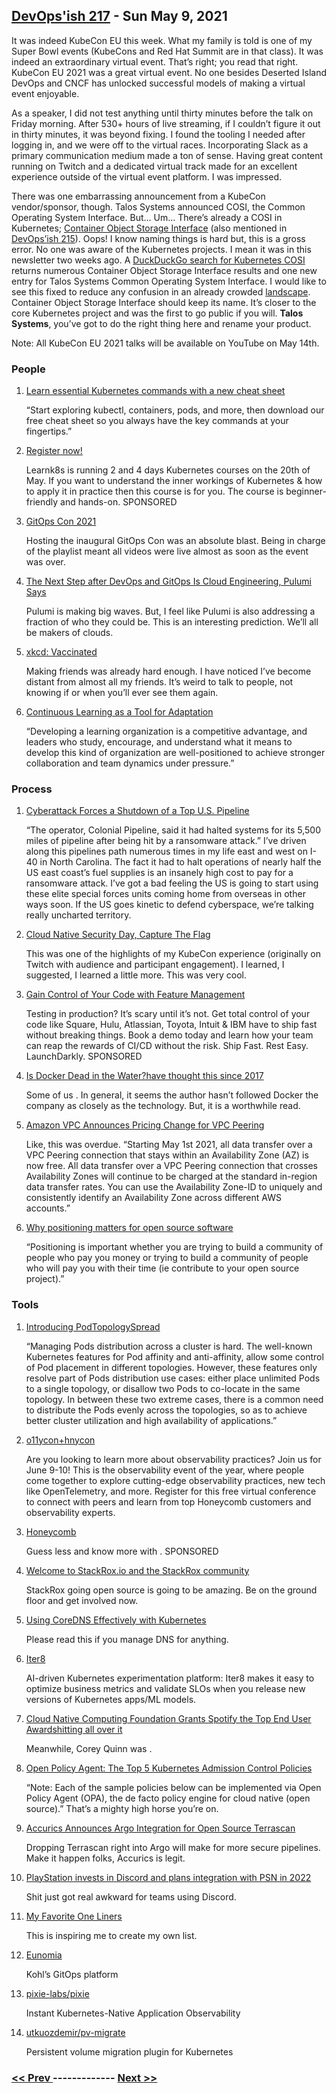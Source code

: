 ## [DevOps'ish 217](https://devopsish.com/217) - Sun May 9, 2021

It was indeed KubeCon EU this week. What my family is told is one of my Super Bowl events (KubeCons and Red Hat Summit are in that class). It was indeed an extraordinary virtual event. That’s right; you read that right. KubeCon EU 2021 was a great virtual event. No one besides Deserted Island DevOps and CNCF has unlocked successful models of making a virtual event enjoyable.

As a speaker, I did not test anything until thirty minutes before the talk on Friday morning. After 530+ hours of live streaming, if I couldn’t figure it out in thirty minutes, it was beyond fixing. I found the tooling I needed after logging in, and we were off to the virtual races. Incorporating Slack as a primary communication medium made a ton of sense. Having great content running on Twitch and a dedicated virtual track made for an excellent experience outside of the virtual event platform. I was impressed.

There was one embarrassing announcement from a KubeCon vendor/sponsor, though. Talos Systems announced COSI, the Common Operating System Interface. But… Um… There’s already a COSI in Kubernetes; <a href="https://github.com/kubernetes/enhancements/tree/master/keps/sig-storage/1979-object-storage-support">Container Object Storage Interface</a> (also mentioned in <a href="https://devopsish.com/215/">DevOps’ish 215</a>). Oops! I know naming things is hard but, this is a gross error. No one was aware of the Kubernetes projects. I mean it was in this newsletter two weeks ago. A <a href="https://duckduckgo.com/?q=Kubernetes+COSI">DuckDuckGo search for Kubernetes COSI</a> returns numerous Container Object Storage Interface results and one new entry for Talos Systems Common Operating System Interface. I would like to see this fixed to reduce any confusion in an already crowded <a href="https://l.cncf.io/">landscape</a>. Container Object Storage Interface should keep its name. It’s closer to the core Kubernetes project and was the first to go public if you will. <strong>Talos Systems</strong>, you’ve got to do the right thing here and rename your product.

Note: All KubeCon EU 2021 talks will be available on YouTube on May 14th.

### People

1. [Learn essential Kubernetes commands with a new cheat sheet](https://opensource.com/article/21/5/kubernetes-cheat-sheet)

    “Start exploring kubectl, containers, pods, and more, then download our free cheat sheet so you always have the key commands at your fingertips.”
1. [Register now!](https://learnk8s.io/online-advanced-may-2021)

    Learnk8s is running 2 and 4 days Kubernetes courses on the 20th of May. If you want to understand the inner workings of Kubernetes & how to apply it in practice then this course is for you. The course is beginner-friendly and hands-on.  SPONSORED
1. [GitOps Con 2021](https://www.youtube.com/playlist?list=PLXOML2VBdIo7xEp8Bo9kFB-d6tTlHK5Fk)

    Hosting the inaugural GitOps Con was an absolute blast. Being in charge of the playlist meant all videos were live almost as soon as the event was over.
1. [The Next Step after DevOps and GitOps Is Cloud Engineering, Pulumi Says](https://thenewstack.io/the-next-step-after-devops-and-gitops-is-cloud-engineering-pulumi-says/)

    Pulumi is making big waves. But, I feel like Pulumi is also addressing a fraction of who they could be. This is an interesting prediction. We’ll all be makers of clouds.
1. [xkcd: Vaccinated](https://xkcd.com/2460/)

    Making friends was already hard enough. I have noticed I’ve become distant from almost all my friends. It’s weird to talk to people, not knowing if or when you’ll ever see them again.
1. [Continuous Learning as a Tool for Adaptation](https://www.infoq.com/articles/series-enhancing-resilience-5/)

    “Developing a learning organization is a competitive advantage, and leaders who study, encourage, and understand what it means to develop this kind of organization are well-positioned to achieve stronger collaboration and team dynamics under pressure.”
### Process

1. [Cyberattack Forces a Shutdown of a Top U.S. Pipeline](https://www.nytimes.com/2021/05/08/us/cyberattack-colonial-pipeline.html)

    “The operator, Colonial Pipeline, said it had halted systems for its 5,500 miles of pipeline after being hit by a ransomware attack.” I’ve driven along this pipelines path numerous times in my life east and west on I-40 in North Carolina. The fact it had to halt operations of nearly half the US east coast’s fuel supplies is an insanely high cost to pay for a ransomware attack. I’ve got a bad feeling the US is going to start using these elite special forces units coming home from overseas in other ways soon. If the US goes kinetic to defend cyberspace, we’re talking really uncharted territory.
1. [Cloud Native Security Day, Capture The Flag](https://www.youtube.com/watch?v=bFyYaECAPpo)

    This was one of the highlights of my KubeCon experience (originally on Twitch with audience and participant engagement). I learned, I suggested, I learned a little more. This was very cool.
1. [Gain Control of Your Code with Feature Management](https://learn.launchdarkly.com/demo/?utm_source=devopsish&utm_medium=news_pod&utm_campaign=21q1-newsletter)

    Testing in production? It’s scary until it’s not. Get total control of your code like Square, Hulu, Atlassian, Toyota, Intuit & IBM have to ship fast without breaking things. Book a demo today and learn how your team can reap the rewards of CI/CD without the risk.
Ship Fast. Rest Easy. LaunchDarkly. SPONSORED
1. [Is Docker Dead in the Water?have thought this since 2017](https://www.simplethread.com/is-docker-dead-in-the-water/)

    Some of us . In general, it seems the author hasn’t followed Docker the company as closely as the technology. But, it is a worthwhile read.
1. [Amazon VPC Announces Pricing Change for VPC Peering](https://aws.amazon.com/about-aws/whats-new/2021/05/amazon-vpc-announces-pricing-change-for-vpc-peering/)

    Like, this was overdue. “Starting May 1st 2021, all data transfer over a VPC Peering connection that stays within an Availability Zone (AZ) is now free. All data transfer over a VPC Peering connection that crosses Availability Zones will continue to be charged at the standard in-region data transfer rates. You can use the Availability Zone-ID to uniquely and consistently identify an Availability Zone across different AWS accounts.”
1. [Why positioning matters for open source software](https://www.emilyomier.com/blog/why-positioning-matters-for-open-source-software)

    “Positioning is important whether you are trying to build a community of people who pay you money or trying to build a community of people who will pay you with their time (ie contribute to your open source project).”
### Tools

1. [Introducing PodTopologySpread](https://kubernetes.io/blog/2020/05/introducing-podtopologyspread/)

    “Managing Pods distribution across a cluster is hard. The well-known Kubernetes features for Pod affinity and anti-affinity, allow some control of Pod placement in different topologies. However, these features only resolve part of Pods distribution use cases: either place unlimited Pods to a single topology, or disallow two Pods to co-locate in the same topology. In between these two extreme cases, there is a common need to distribute the Pods evenly across the topologies, so as to achieve better cluster utilization and high availability of applications.”
1. [o11ycon+hnycon](https://o11ycon-hnycon.io/?utm_source=devopsish&utm_medium=newsletter&utm_campaign=ad&utm_keyword&utm_content=devopsish&utm_adgroup)

    Are you looking to learn more about observability practices? Join us for  June 9-10! This is the observability event of the year, where people come together to explore cutting-edge observability practices, new tech like OpenTelemetry, and more. Register for this free virtual conference to connect with peers and learn from top Honeycomb customers and observability experts.
1. [Honeycomb](https://www.honeycomb.io/?utm_source=devopsish&utm_medium=newsletter&utm_campaign=ad&utm_content=honeycomb-homepage-devopish)

    Guess less and know more with . SPONSORED
1. [Welcome to StackRox.io and the StackRox community](https://www.stackrox.io/blog/welcome-to-stackrox-io-and-the-stackrox-community/)

    StackRox going open source is going to be amazing. Be on the ground floor and get involved now.
1. [Using CoreDNS Effectively with Kubernetes](https://www.infracloud.io/blogs/using-coredns-effectively-kubernetes/)

    Please read this if you manage DNS for anything.
1. [Iter8](https://iter8.tools/)

    AI-driven Kubernetes experimentation platform: Iter8 makes it easy to optimize business metrics and validate SLOs when you release new versions of Kubernetes apps/ML models.
1. [Cloud Native Computing Foundation Grants Spotify the Top End User Awardshitting all over it](https://www.cncf.io/announcements/2021/05/05/cloud-native-computing-foundation-grants-spotify-the-top-end-user-award/)

    Meanwhile, Corey Quinn was .
1. [Open Policy Agent: The Top 5 Kubernetes Admission Control Policies](https://blog.styra.com/blog/open-policy-agent-the-top-5-kubernetes-admission-control-policies)

    “Note: Each of the sample policies below can be implemented via Open Policy Agent (OPA), the de facto policy engine for cloud native (open source).” That’s a mighty high horse you’re on.
1. [Accurics Announces Argo Integration for Open Source Terrascan](https://www.devopsdigest.com/accurics-announces-argo-integration-for-open-source-terrascan)

    Dropping Terrascan right into Argo will make for more secure pipelines. Make it happen folks, Accurics is legit.
1. [PlayStation invests in Discord and plans integration with PSN in 2022](https://venturebeat.com/2021/05/03/playstation-invests-in-discord-and-plans-integrating-with-psn-in-2022/)

    Shit just got real awkward for teams using Discord.
1. [My Favorite One Liners](https://muhammadraza.me/2021/Oneliners/)

    This is inspiring me to create my own list.
1. [Eunomia](https://operatorhub.io/operator/eunomia)

    Kohl’s GitOps platform
1. [pixie-labs/pixie](https://github.com/pixie-labs/pixie)

    Instant Kubernetes-Native Application Observability
1. [utkuozdemir/pv-migrate](https://github.com/utkuozdemir/pv-migrate)

    Persistent volume migration plugin for Kubernetes

### [ << Prev ](sreweekly-216.md) ------------- [ Next >> ](sreweekly-218.md)